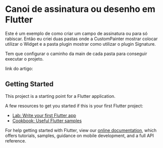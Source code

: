 # Canoi de assinatura ou desenho em Flutter

Este é um exemplo de como criar um campo de assinatura ou para só rabiscar. Então eu criei duas
pastas onde a CustomPainter mostrar colocar utilizar o Widget e a pasta plugin mostrar como utilizar
o plugin Signature.

Tem que configurar o caminho da main de cada pasta para conseguir executar o projeto.

link do artigo: 

## Getting Started

This project is a starting point for a Flutter application.

A few resources to get you started if this is your first Flutter project:

- [Lab: Write your first Flutter app](https://flutter.dev/docs/get-started/codelab)
- [Cookbook: Useful Flutter samples](https://flutter.dev/docs/cookbook)

For help getting started with Flutter, view our
[online documentation](https://flutter.dev/docs), which offers tutorials,
samples, guidance on mobile development, and a full API reference.
